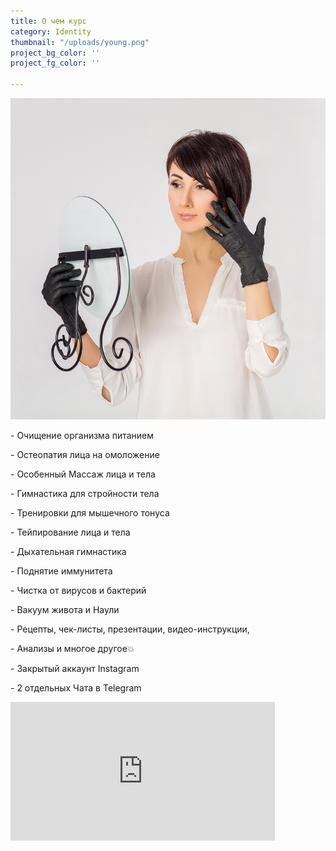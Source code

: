 ```yaml
---
title: О чем курс
category: Identity
thumbnail: "/uploads/young.png"
project_bg_color: ''
project_fg_color: ''

---
```

![](/uploads/young.png)

\- Очищение организма питанием

\- Остеопатия лица на омоложение

\- Особенный Массаж лица и тела

\- Гимнастика для стройности тела

\- Тренировки для мышечного тонуса

\- Тейпирование лица и тела

\- Дыхательная гимнастика

\- Поднятие иммунитета

\- Чистка от вирусов и бактерий

\- Вакуум живота и Наули

\- Рецепты, чек-листы, презентации, видео-инструкции,

\- Анализы и многое другое💥

\- Закрытый аккаунт Instagram

\- 2 отдельных Чата в Telegram

<iframe src="https://promo-money.ru/quickpay/shop-widget?writer=seller&targets=%D0%A5%D0%BE%D1%87%D1%83%20%D0%BF%D1%80%D0%BE%D0%B9%D1%82%D0%B8%20%D0%BA%D1%83%D1%80%D1%81%20%D0%BE%D0%BC%D0%BE%D0%BB%D0%BE%D0%B6%D0%B5%D0%BD%D0%B8%D1%8F&targets-hint=&default-sum=4900&button-text=11&payment-type-choice=on&hint=&successURL=&quickpay=shop&account=410016189735528" width="423" height="222" frameborder="0" allowtransparency="true" scrolling="no"></iframe>

<!-- GetButton.io widget -->
<script type="text/javascript">
    (function () {
        var options = {
            whatsapp: "+79620136777", // WhatsApp number
            telegram: "sama_sebe_doctor", // Telegram bot username
            call_to_action: "Уже интересно? Спрашивайте :)", // Call to action
            button_color: "#A8CE50", // Color of button
            position: "right", // Position may be 'right' or 'left'
            order: "whatsapp,telegram", // Order of buttons
        };
        var proto = document.location.protocol, host = "getbutton.io", url = proto + "//static." + host;
        var s = document.createElement('script'); s.type = 'text/javascript'; s.async = true; s.src = url + '/widget-send-button/js/init.js';
        s.onload = function () { WhWidgetSendButton.init(host, proto, options); };
        var x = document.getElementsByTagName('script')[0]; x.parentNode.insertBefore(s, x);
    })();
</script>
<!-- /GetButton.io widget -->
